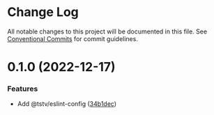 # Change Log

All notable changes to this project will be documented in this file. See [Conventional Commits](https://conventionalcommits.org) for commit guidelines.

# 0.1.0 (2022-12-17)

### Features

- Add @tstv/eslint-config ([34b1dec](https://github.com/typescripttv/tsconfigs/commit/34b1deca2b35acf07fcb64d49270f5882a9c943c))
